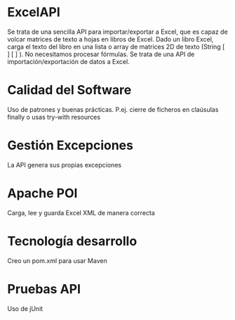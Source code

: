 # ExcelAPI
Se trata de una sencilla API para importar/exportar a Excel, que es capaz de volcar matrices de texto a hojas en libros de Excel.
Dado un libro Excel, carga el texto del libro en una lista o array de matrices 2D de texto (String [ ] [ ] ).
No necesitamos procesar fórmulas. Se trata de una API de importación/exportación de datos a Excel.

# Calidad del Software
Uso de patrones y buenas prácticas. P.ej. cierre de ficheros en claúsulas finally o usas try-with resources

# Gestión Excepciones
La API genera sus propias excepciones

# Apache POI
Carga, lee y guarda Excel XML de manera correcta

# Tecnología desarrollo
Creo un pom.xml para usar Maven

# Pruebas API
Uso de jUnit
